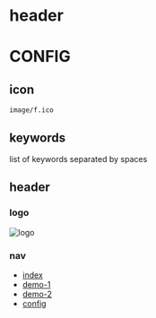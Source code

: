 # header

# CONFIG

## icon

`image/f.ico`

## keywords

list of keywords separated by spaces

## header

### logo

![logo](image/forw.png)

### nav

- [index](index.php)
- [demo-1](index.php?f=demo/demo-1)
- [demo-2](index.php?f=demo/demo-2)
- [config](index.php?f=demo/config)
